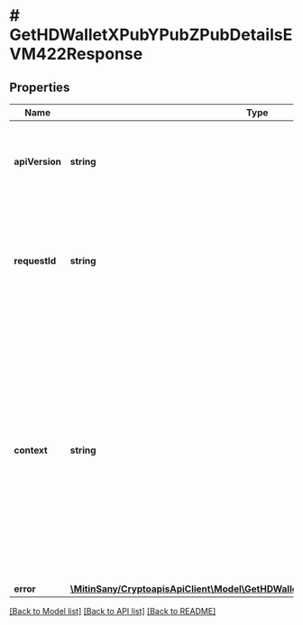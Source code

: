 # # GetHDWalletXPubYPubZPubDetailsEVM422Response

## Properties

Name | Type | Description | Notes
------------ | ------------- | ------------- | -------------
**apiVersion** | **string** | Specifies the version of the API that incorporates this endpoint. |
**requestId** | **string** | Defines the ID of the request. The &#x60;requestId&#x60; is generated by Crypto APIs and it&#39;s unique for every request. |
**context** | **string** | In batch situations the user can use the context to correlate responses with requests. This property is present regardless of whether the response was successful or returned as an error. &#x60;context&#x60; is specified by the user. | [optional]
**error** | [**\MitinSany/CryptoapisApiClient\Model\GetHDWalletXPubYPubZPubDetailsEVME422**](GetHDWalletXPubYPubZPubDetailsEVME422.md) |  |

[[Back to Model list]](../../README.md#models) [[Back to API list]](../../README.md#endpoints) [[Back to README]](../../README.md)
